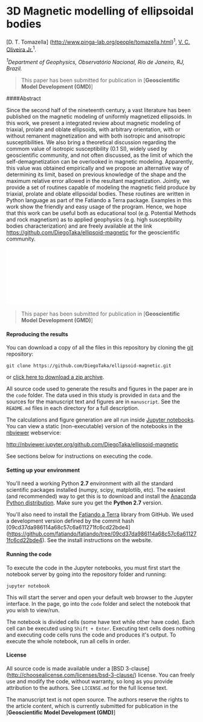 # 3D Magnetic modelling of ellipsoidal bodies

[D. T. Tomazella] (http://www.pinga-lab.org/people/tomazella.html)<sup>1</sup>, [V. C. Oliveira Jr.](http://www.pinga-lab.org/people/oliveira-jr.html)<sup>1</sup>.

*<sup>1</sup>Department of Geophysics, Observatório Nacional, Rio de Janeiro, RJ, Brazil.*

> This paper has been submitted for publication in 
> [**Geoscientific Model Development (GMD)**]

####Abstract

Since the second half of the nineteenth century, a vast literature has been published
on the magnetic modeling of uniformly magnetized ellipsoids. In this work,
we present a integrated review about magnetic modeling of triaxial, prolate and
oblate ellipsoids, with arbitrary orientation, with or without remanent magnetization
and with both isotropic and anisotropic susceptibilities. We also bring a
theoretical discussion regarding the commom value of isotropic susceptibility (0.1
SI), widely used by geoscientific community, and not often discussed, as the limit
of which the self-demagnetization can be overlooked in magnetic modeling. Apparently,
this value was obtained empirically and we propose an alternative way of
determining its limit, based on previous knowledge of the shape and the maximum
relative error allowed in the resultant magnetization. Jointly, we provide a set of
routines capable of modeling the magnetic field produce by triaxial, prolate and
oblate ellipsoidal bodies. These routines are written in Python language as part of
the Fatiando a Terra package. Examples in this work show the friendly and easy
usage of the program. Hence, we hope that this work can be useful both as educational
tool (e.g. Potential Methods and rock magnetism) as to applied geophysics
(e.g. high susceptibility bodies characterization) and are freely available at the link
https://github.com/DiegoTaka/ellipsoid-magnetic for the geoscientific community.

![Test with two triaxial ellipsoids modeled with the routines](manuscript/figures/ellipsoid_triaxial_multi.pdf)

> This paper has been submitted for publication in 
> [**Geoscientific Model Development (GMD)**]

#### Reproducing the results

You can download a copy of all the files in this repository by cloning the
[git](https://git-scm.com/) repository:

    git clone https://github.com/DiegoTaka/ellipsoid-magnetic.git

or [click here to download a zip archive](https://github.com/DiegoTaka/ellipsoid-magnetic/archive/master.zip).

All source code used to generate the results and figures in the paper are in
the `code` folder.
The data used in this study is provided in `data` and the sources for the
manuscript text and figures are in `manuscript`.
See the `README.md` files in each directory for a full description.

The calculations and figure generation are all run inside
[Jupyter notebooks](http://jupyter.org/).
You can view a static (non-executable) version of the notebooks in the
[nbviewer]() webservice:

http://nbviewer.jupyter.org/github.com/DiegoTaka/ellipsoid-magnetic

See sections below for instructions on executing the code.

#### Setting up your environment

You'll need a working Python **2.7** environment with all the standard
scientific packages installed (numpy, scipy, matplotlib, etc).  The easiest
(and recommended) way to get this is to download and install the
[Anaconda Python distribution](http://continuum.io/downloads#all).
Make sure you get the **Python 2.7** version.

You'll also need to install the [Fatiando a Terra](http://www.fatiando.org/) library
from GitHub.
We used a development version defined by the
commit hash [09cd37da986114a68c57c6a611271fc6cd22bde4]
(https://github.com/fatiando/fatiando/tree/09cd37da986114a68c57c6a611271fc6cd22bde4).
See the install instructions on the website.

#### Running the code

To execute the code in the Jupyter notebooks, you must first start the
notebook server by going into the repository folder and running:

    jupyter notebook

This will start the server and open your default web browser to the Jupyter
interface. In the page, go into the `code` folder and select the
notebook that you wish to view/run.

The notebook is divided cells (some have text while other have code).
Each cell can be executed using `Shift + Enter`.
Executing text cells does nothing and executing code cells runs the code
and produces it's output.
To execute the whole notebook, run all cells in order.

#### License

All source code is made available under a [BSD 3-clause]
(http://choosealicense.com/licenses/bsd-3-clause/) 
license.  You can freely
use and modify the code, without warranty, so long as you provide attribution
to the authors.  See `LICENSE.md` for the full license text.

The manuscript text is not open source. The authors reserve the rights to the
article content, which is currently submitted for publication in the
[**Geoscientific Model Development (GMD)**]